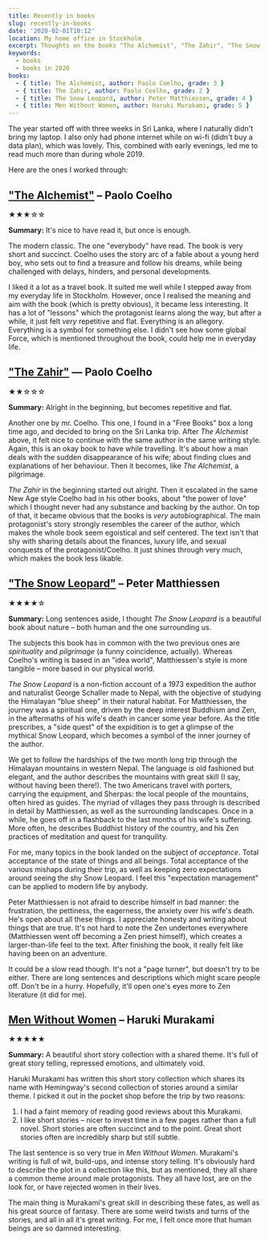 ```yaml
---
title: Recently in books
slug: recently-in-books
date: '2020-02-01T10:12'
location: My home office in Stockholm
excerpt: Thoughts on the books "The Alchemist", "The Zahir", "The Snow Leopard", and "Men Without Women", which I read in early 2020.
keywords:
  - books
  - books in 2020
books:
  - { title: The Alchemist, author: Paolo Coelho, grade: 3 }
  - { title: The Zahir, author: Paolo Coelho, grade: 2 }
  - { title: The Snow Leopard, author: Peter Matthiessen, grade: 4 }
  - { title: Men Without Women, author: Haruki Murakami, grade: 5 }
---
```


The year started off with three weeks in Sri Lanka, where I naturally didn't bring my laptop. I also only had phone internet while on wi-fi (didn't buy a data plan), which was lovely. This, combined with early evenings, led me to read much more than during whole 2019.

Here are the ones I worked through:

## ["The Alchemist"](<https://en.wikipedia.org/wiki/The_Alchemist_(novel)>) – Paolo Coelho

★★★☆☆

**Summary:** It's nice to have read it, but once is enough.

The modern classic. The one "everybody" have read. The book is very short and succinct. Coelho uses the story arc of a fable about a young herd boy, who sets out to find a treasure and follow his dreams, while being challenged with delays, hinders, and personal developments.

I liked it a lot as a travel book. It suited me well while I stepped away from my everyday life in Stockholm. However, once I realised the meaning and aim with the book (which is pretty obvious), it became less interesting. It has a lot of "lessons" which the protagonist learns along the way, but after a while, it just felt _very_ repetitive and flat. Everything is an allegory. Everything is a symbol for something else. I didn't see how some global Force, which is mentioned throughout the book, could help me in everyday life.

## ["The Zahir"](<https://en.wikipedia.org/wiki/The_Zahir_(novel)>) — Paolo Coelho

★★☆☆☆

**Summary:** Alright in the beginning, but becomes repetitive and flat.

Another one by mr. Coelho. This one, I found in a "Free Books" box a long time ago, and decided to bring on the Sri Lanka trip. After _The Alchemist_ above, it felt nice to continue with the same author in the same writing style. Again, this is an okay book to have while travelling. It's about how a man deals with the sudden disappearance of his wife; about finding clues and explanations of her behaviour. Then it becomes, like _The Alchemist_, a pilgrimage.

_The Zahir_ in the beginning started out alright. Then it escalated in the same New Age style Coelho had in his other books, about "the power of love" which I thought never had any substance and backing by the author. On top of that, it became obvious that the books is _very_ autobiographical. The main protagonist's story strongly resembles the career of the author, which makes the whole book seem egoistical and self centered. The text isn't that shy with sharing details about the finances, luxury life, and sexual conquests of the protagonist/Coelho. It just shines through very much, which makes the book less likable.

## ["The Snow Leopard"](https://en.wikipedia.org/wiki/The_Snow_Leopard) – Peter Matthiessen

★★★★☆

**Summary:** Long sentences aside, I thought _The Snow Leopard_ is a beautiful book about nature – both human and the one surrounding us.

The subjects this book has in common with the two previous ones are _spirituality_ and _pilgrimage_ (a funny coincidence, actually). Whereas Coelho's writing is based in an "idea world", Matthiessen's style is more tangible – more based in our physical world.

_The Snow Leopard_ is a non-fiction account of a 1973 expedition the author and naturalist George Schaller made to Nepal, with the objective of studying the Himalayan "blue sheep" in their natural habitat. For Matthiessen, the journey was a spiritual one, driven by the deep interest Buddhism and Zen, in the aftermaths of his wife's death in cancer some year before. As the title prescribes, a "side quest" of the expidition is to get a glimpse of the mythical Snow Leopard, which becomes a symbol of the inner journey of the author.

We get to follow the hardships of the two month long trip through the Himalayan mountains in western Nepal. The language is old fashioned but elegant, and the author describes the mountains with great skill (I say, without having been there!). The two Americans travel with porters, carrying the equipment, and Sherpas: the local people of the mountains, often hired as guides. The myriad of villages they pass through is described in detail by Matthiessen, as well as the surrounding landscapes. Once in a while, he goes off in a flashback to the last months of his wife's suffering. More often, he describes Buddhist history of the country, and his Zen practices of meditation and quest for tranquility.

For me, many topics in the book landed on the subject of _acceptance_. Total acceptance of the state of things and all beings. Total acceptance of the various mishaps during their trip, as well as keeping zero expectations around seeing the shy Snow Leopard. I feel this "expectation management" can be applied to modern life by anybody.

Peter Matthiessen is not afraid to describe himself in bad manner: the frustration, the pettiness, the eagerness, the anxiety over his wife's death. He's open about all these things. I appreciate honesty and writing about things that are true. It's not hard to note the Zen undertones everywhere (Matthiessen went off becoming a Zen priest himself), which creates a larger-than-life feel to the text. After finishing the book, it really felt like having been on an adventure.

It could be a slow read though. It's not a "page turner", but doesn't try to be either. There are long sentences and descriptions which might scare people off. Don't be in a hurry. Hopefully, it'll open one's eyes more to Zen literature (it did for me).

## [Men Without Women](<https://en.wikipedia.org/wiki/Men_Without_Women_(Haruki_Murakami_short_story_collection)>) – Haruki Murakami

★★★★★

**Summary:** A beautiful short story collection with a shared theme. It's full of great story telling, repressed emotions, and ultimately void.

Haruki Murakami has written this short story collection which shares its name with Hemingway's second collection of stories around a similar theme. I picked it out in the pocket shop before the trip by two reasons:

1. I had a faint memory of reading good reviews about this Murakami.
2. I like short stories – nicer to invest time in a few pages rather than a full novel. Short stories are often succinct and to the point. Great short stories often are incredibly sharp but still subtle.

The last sentence is so very true in _Men Without Women_. Murakami's writing is full of wit, build-ups, and intense story telling. It's obviously hard to describe the plot in a collection like this, but as mentioned, they all share a common theme around male protagonists. They all have lost, are on the look for, or have rejected women in their lives.

The main thing is Murakami's great skill in describing these fates, as well as his great source of fantasy. There are some weird twists and turns of the stories, and all in all it's great writing. For me, I felt once more that human beings are so damned interesting.
